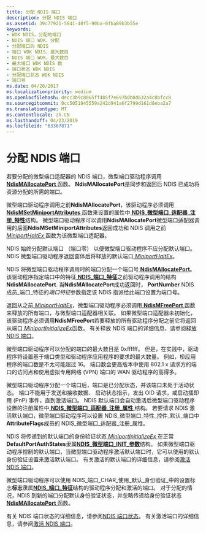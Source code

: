```yaml
---
title: 分配 NDIS 端口
description: 分配 NDIS 端口
ms.assetid: 39c77921-5841-40f5-90ba-0fba89b3b55e
keywords:
- WDK NDIS，分配的端口
- NDIS 端口 WDK，分配
- 分配端口的 NDIS
- 端口 WDK NDIS，最大数目
- NDIS 端口 WDK，最大数目
- 最大端口 WDK NDIS 数
- 端口状态 WDK NDIS
- 分配端口状态 WDK NDIS
- 端口号
ms.date: 04/20/2017
ms.localizationpriority: medium
ms.openlocfilehash: decc3b9c8065ff4b5f7e697b0b0d632a4c8bfcc8
ms.sourcegitcommit: 0cc5051945559a242d941a6f2799d161d8eba2a7
ms.translationtype: MT
ms.contentlocale: zh-CN
ms.lasthandoff: 04/23/2019
ms.locfileid: "63367871"
---
```

# <a name="allocating-an-ndis-port"></a>分配 NDIS 端口





若要分配的微型端口适配器的 NDIS 端口，微型端口驱动程序调用[ **NdisMAllocatePort** ](https://msdn.microsoft.com/library/windows/hardware/ff562779)函数。 **NdisMAllocatePort**是同步和返回后 NDIS 已成功将资源分配的所需的端口。

微型端口驱动程序调用之前**NdisMAllocatePort**，该驱动程序必须调用[ **NdisMSetMiniportAttributes** ](https://msdn.microsoft.com/library/windows/hardware/ff563672)函数来设置的属性中[ **NDIS\_微型端口\_适配器\_注册\_特性**](https://msdn.microsoft.com/library/windows/hardware/ff565934)结构。 微型端口驱动程序可以调用**NdisMAllocatePort**微型端口适配器调用的后面**NdisMSetMiniportAttributes**返回成功和 NDIS 调用之前[ *MiniportHaltEx* ](https://msdn.microsoft.com/library/windows/hardware/ff559388)函数为该微型端口适配器。

NDIS 始终分配默认端口 （端口零） 以便微型端口驱动程序不应分配默认端口。 NDIS 微型端口驱动程序返回窗体后将释放的默认端口[ *MiniportHaltEx*](https://msdn.microsoft.com/library/windows/hardware/ff559388)。

NDIS 将微型端口驱动程序调用时的端口分配一个端口号[ **NdisMAllocatePort**](https://msdn.microsoft.com/library/windows/hardware/ff562779)。 该驱动程序指定端口中的特征[ **NDIS\_端口\_特征**](https://msdn.microsoft.com/library/windows/hardware/ff566791)之前驱动程序调用的结构**NdisMAllocatePort**. 当**NdisMAllocatePort**成功返回时， **PortNumber** NDIS 成员\_端口\_特征的*端口特征*参数指定该 NDIS 指派给此端口设置为端口号。

返回从之前[ *MiniportHaltEx*](https://msdn.microsoft.com/library/windows/hardware/ff559388)，微型端口驱动程序必须调用[ **NdisMFreePort** ](https://msdn.microsoft.com/library/windows/hardware/ff563588)函数来释放的所有端口，与微型端口适配器相关联。 如果微型端口适配器未初始化，该驱动程序必须调用**NdisMFreePort**若要释放的所有驱动程序分配之前它将返回从端口[ *MiniportInitializeEx*](https://msdn.microsoft.com/library/windows/hardware/ff559389)函数。 有关释放 NDIS 端口的详细信息，请参阅[释放 NDIS 端口](freeing-an-ndis-port.md)。

微型端口驱动程序可以分配的端口的最大数目是 0xffffff。 但是，在实践中，驱动程序将设置基于端口类型和驱动程序应用程序的要求的最大数量。 例如，桥应用程序的端口数是不太可能超过 16。 端口数会更高版本中使用 802.1 x 请求方的端口的访问点和使用虚拟专用网络 (VPN) 端口的 WAN 驱动程序的高得多。

微型端口驱动程序分配一个端口后，端口是已分配状态，并该端口未处于活动状态。 端口不能用于发送和接收数据、 启动状态指示，发出 OID 请求，或启动插即用 (PnP) 事件，直到激活端口。 NDIS 默认端口会自动激活后微型端口驱动程序设置的注册属性中[ **NDIS\_微型端口\_适配器\_注册\_属性** ](https://msdn.microsoft.com/library/windows/hardware/ff565934)结构。 若要请求 NDIS 激活默认端口，微型端口驱动程序可以设置 NDIS\_微型端口\_特性\_控件\_默认\_端口中**AttributeFlags**成员的 NDIS\_微型端口\_适配器\_注册\_属性。

NDIS 将传递到的默认端口的身份验证状态[ *MiniportInitializeEx* ](https://msdn.microsoft.com/library/windows/hardware/ff559389)在正常**DefaultPortAuthStates**隶属[**NDIS\_微型端口\_INIT\_参数**](https://msdn.microsoft.com/library/windows/hardware/ff565972)结构。 如果微型端口驱动程序控制的默认端口，当微型端口驱动程序激活默认端口时，它可以使用的默认身份验证设置来激活默认端口。 有关激活的默认端口的详细信息，请参阅[激活 NDIS 端口](activating-an-ndis-port.md)。

微型端口驱动程序可以使用 NDIS\_端口\_CHAR\_使用\_默认\_身份验证\_中的设置标志**标志**隶属[**NDIS\_端口\_特征**](https://msdn.microsoft.com/library/windows/hardware/ff566791)结构的驱动程序分配和激活的端口。 对于分配的情况，NDIS 到新的端口分配默认身份验证状态，并忽略传递给身份验证状态[ **NdisMAllocatePort** ](https://msdn.microsoft.com/library/windows/hardware/ff562779)函数。

有关 NDIS 端口状态的详细信息，请参阅[NDIS 端口状态](ndis-port-states.md)。 有关激活端口的详细信息，请参阅[激活 NDIS 端口](activating-an-ndis-port.md)。

 

 





